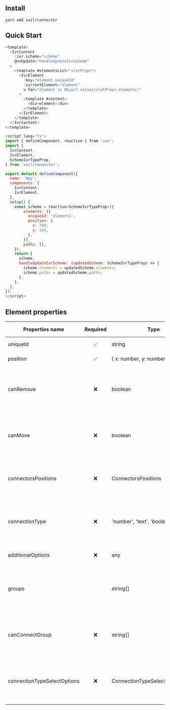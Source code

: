 ## Install
```shell
yarn add voil/connector
```

## Quick Start
``` javascript
<template>
  <IvrContent
    :ivr-scheme="scheme"
    @onUpdate="handleUpdateIvrScheme"
  >
    <template #elementsList="slotProps">
      <IvrElement
        :key="element.uniqueId"
        :currentElement="element"
        v-for="element in Object.values(slotProps.elements)"
      >
        <template #content>
          <div>element</div>
        </template>
      </IvrElement>
    </template>
  </IvrContent>
</template>

<script lang="ts">
import { defineComponent, reactive } from 'vue';
import {
  IvrContent,
  IvrElement,
  SchemeIvrTypeProp,
} from 'voil/connector';

export default defineComponent({
  name: 'App',
  components: {
    IvrContent,
    IvrElement,
  },
  setup() {
    const scheme = reactive<SchemeIvrTypeProp>({
        elements: [{
          uniqueId: 'element1',
          position: {
            x: 700,
            y: 100,
          },
        }],
        paths: [],
    });
    return {
      scheme,
      handleUpdateIvrScheme: (updatedScheme: SchemeIvrTypeProp) => {
        scheme.elements = updatedScheme.elements;
        scheme.paths = updatedScheme.paths;
      },
    };
  },
});
</script>
```

## Element properties
| Properties name | Required | Type | Default value | Descrption |
| --------------- | :---------:| ---- | :-------------: | ---------- |
| uniqueId |✅ | string | ---- | Unique id of element. |
| position |✅ | { x: number, y: number } | ---- | Position of element. | 
| canRemove |❌ | boolean | false | Property that determines whether an element can be deleted. |
| canMove |❌ | boolean | false | Property that determines whether an element can be moved. |
| connectorsPositions|❌ | ConnectorsPositions | ---- | Property that determines which connector show. |
| connectionType |❌ | 'number', 'text', 'boolean', 'select' | ---- | Property that determines of connection type elements. |
| additionalOptions |❌ | any | ---- | Additionals options of element. |
| groups | | string[] | ---- | Property that specifies which group the item belongs to. |
| canConnectGroup |❌ | string[] | ---- | Property that specifies which group can connect element. |
| connectionTypeSelectOptions |❌ | ConnectionTypeSelectOptionsType | ---- | Property that specifies of select types for connection value. |
